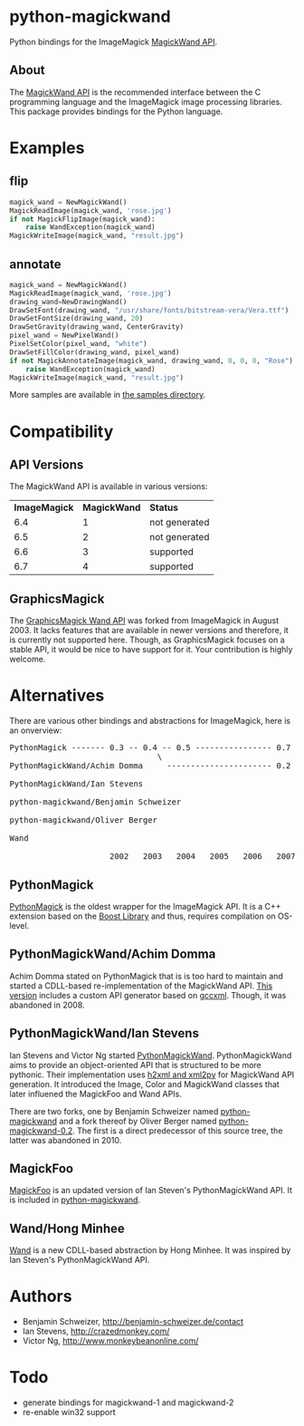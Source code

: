 python-magickwand
=================
Python bindings for the ImageMagick [MagickWand API][1].

About
-----
The [MagickWand API][1] is the recommended interface between the C programming
language and the ImageMagick image processing libraries. This package provides
bindings for the Python language.

[1]: http://www.imagemagick.org/api/magick-wand.php

Examples
========
flip
----
```python
magick_wand = NewMagickWand()
MagickReadImage(magick_wand, 'rose.jpg')
if not MagickFlipImage(magick_wand):
    raise WandException(magick_wand)
MagickWriteImage(magick_wand, "result.jpg")
```

annotate
--------
```python
magick_wand = NewMagickWand()
MagickReadImage(magick_wand, 'rose.jpg')
drawing_wand=NewDrawingWand()
DrawSetFont(drawing_wand, "/usr/share/fonts/bitstream-vera/Vera.ttf")
DrawSetFontSize(drawing_wand, 20)
DrawSetGravity(drawing_wand, CenterGravity)
pixel_wand = NewPixelWand()
PixelSetColor(pixel_wand, "white")
DrawSetFillColor(drawing_wand, pixel_wand)
if not MagickAnnotateImage(magick_wand, drawing_wand, 0, 0, 0, "Rose") != 0:
    raise WandException(magick_wand)
MagickWriteImage(magick_wand, "result.jpg")
```

More samples are available in [the samples directory][2].

[2]: https://github.com/gopher/python-magickwand/tree/master/samples

Compatibility
=============
API Versions
------------
The MagickWand API is available in various versions:

<table>
<tr><td><b>ImageMagick</b></td><td><b>MagickWand</b></td><td><b>Status</b></td></tr>
<tr><td>6.4</td><td>1</td><td>not generated</td></tr>
<tr><td>6.5</td><td>2</td><td>not generated</td></tr>
<tr><td>6.6</td><td>3</td><td>supported</td></tr>
<tr><td>6.7</td><td>4</td><td>supported</td></tr>
</table>

GraphicsMagick
--------------
The [GraphicsMagick Wand API][3] was forked from ImageMagick in August 2003.
It lacks features that are available in newer versions and therefore, it is
currently not supported here.
Though, as GraphicsMagick focuses on a stable API, it would be nice to have
support for it. Your contribution is highly welcome.

[3]: http://www.graphicsmagick.org/wand/wand.html

Alternatives
============
There are various other bindings and abstractions for ImageMagick, here is an onverview:

<pre>
PythonMagick ------- 0.3 -- 0.4 -- 0.5 ---------------- 0.7 --------- 0.8 --------- 0.9.7
                               \
PythonMagickWand/Achim Domma     ---------------------- 0.2 --------- r107

PythonMagickWand/Ian Stevens                                   * ---- r42 -- r53
                                                                        \
python-magickwand/Benjamin Schweizer                                  2009 -------- 2011
                                                                            \
python-magickwand/Oliver Berger                                              0.2

Wand                                                                                0.1

                     2002   2003   2004   2005   2006   2007   2008   2009   2010   2011
</pre>

PythonMagick
------------
[PythonMagick][4] is the oldest wrapper for the ImageMagick API. It is a
C++ extension based on the [Boost Library][5] and thus, requires compilation on
OS-level.

[4]: http://www.imagemagick.org/download/python/
[5]: http://www.boost.org/

PythonMagickWand/Achim Domma
----------------------------
Achim Domma stated on PythonMagick that is is too hard to maintain and started
a CDLL-based re-implementation of the MagickWand API. [This version][6] includes
a custom API generator based on [gccxml][7]. Though, it was abandoned in 2008.

[6]: http://public.procoders.net/PythonMagickWand/docs/html/index.html
[7]: http://www.gccxml.org/HTML/Index.html

PythonMagickWand/Ian Stevens
----------------------------
Ian Stevens and Victor Ng started [PythonMagickWand][8]. PythonMagickWand aims
to provide an object-oriented API that is structured to be more pythonic.
Their implementation uses [h2xml and xml2py][9] for MagickWand API generation.
It introduced the Image, Color and MagickWand classes that later influened the
MagickFoo and Wand APIs.

There are two forks, one by Benjamin Schweizer named [python-magickwand][10] and
a fork thereof by Oliver Berger named [python-magickwand-0.2][11]. The first is
a direct predecessor of this source tree, the latter was abandoned in 2010.

[8]: https://www.assembla.com/wiki/show/pythonmagickwand
[9]: http://svn.python.org/projects/ctypes/trunk/ctypeslib/
[10]: http://hg.sickos.org/python-magickwand/
[11]: http://pypi.python.org/pypi/magickwand/

MagickFoo
---------
[MagickFoo][12] is an updated version of Ian Steven's PythonMagickWand API. It is
included in [python-magickwand][13].

[12]: https://github.com/gopher/python-magickwand/magickfoo
[13]: https://github.com/gopher/python-magickwand

Wand/Hong Minhee
----------------
[Wand][14] is a new CDLL-based abstraction by Hong Minhee. It was inspired by
Ian Steven's PythonMagickWand API.

[14]: http://styleshare.github.com/wand/

Authors
=======
- Benjamin Schweizer, http://benjamin-schweizer.de/contact
- Ian Stevens, http://crazedmonkey.com/
- Victor Ng, http://www.monkeybeanonline.com/ 

Todo
====
- generate bindings for magickwand-1 and magickwand-2
- re-enable win32 support
